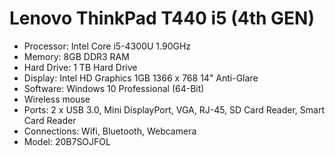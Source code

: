 # Lenovo ThinkPad T440 i5 (4th GEN) 

- Processor: Intel Core i5-4300U 1.90GHz
- Memory: 8GB DDR3 RAM
- Hard Drive: 1 TB Hard Drive
- Display: Intel HD Graphics 1GB 1366 x 768 14" Anti-Glare
- Software: Windows 10 Professional (64-Bit)
- Wireless mouse
- Ports: 2 x USB 3.0, Mini DisplayPort, VGA, RJ-45, SD Card Reader, Smart Card Reader
- Connections: Wifi, Bluetooth, Webcamera
- Model: 20B7SOJFOL
